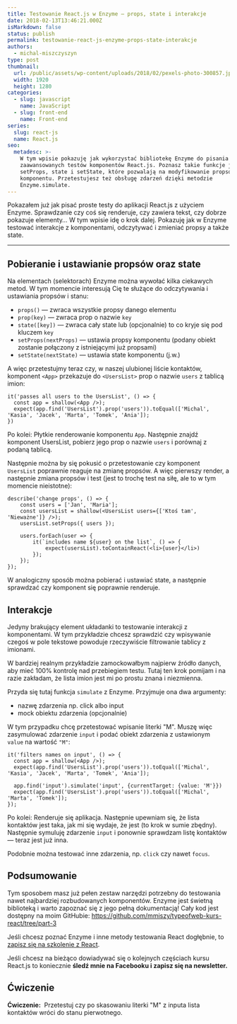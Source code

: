 ```yaml
---
title: Testowanie React.js w Enzyme — props, state i interakcje
date: 2018-02-13T13:46:21.000Z
isMarkdown: false
status: publish
permalink: testowanie-react-js-enzyme-props-state-interakcje
authors:
  - michal-miszczyszyn
type: post
thumbnail:
  url: /public/assets/wp-content/uploads/2018/02/pexels-photo-300857.jpeg
  width: 1920
  height: 1280
categories:
  - slug: javascript
    name: JavaScript
  - slug: front-end
    name: Front-end
series:
  slug: react-js
  name: React.js
seo:
  metadesc: >-
    W tym wpisie pokazuję jak wykorzystać bibliotekę Enzyme do pisania
    zaawansowanych testów komponentów React.js. Poznasz takie funkcje jak props,
    setProps, state i setState, które pozwalają na modyfikowanie propsów i stanu
    komponentu. Przetestujesz też obsługę zdarzeń dzięki metodzie
    Enzyme.simulate.
---
```


Pokazałem już jak pisać proste testy do aplikacji React.js z użyciem Enzyme. Sprawdzanie czy coś się renderuje, czy zawiera tekst, czy dobrze pokazuje elementy… W tym wpisie idę o krok dalej. Pokazuję jak w Enzyme testować interakcje z komponentami, odczytywać i zmieniać propsy a także state.

---

<h2>Pobieranie i ustawianie propsów oraz state</h2>

Na elementach (selektorach) Enzyme można wywołać kilka ciekawych metod. W tym momencie interesują Cię te służące do odczytywania i ustawiania propsów i stanu:

<ul>
    <li><code>props()</code> — zwraca wszystkie propsy danego elementu</li>
    <li><code>prop(key)</code> — zwraca prop o nazwie <code>key</code></li>
    <li><code>state([key])</code> — zwraca cały state lub (opcjonalnie) to co kryje się pod kluczem <code>key</code></li>
    <li><code>setProps(nextProps)</code> — ustawia propsy komponentu (podany obiekt zostanie połączony z istniejącymi już propsami)</li>
    <li><code>setState(nextState)</code> — ustawia state komponentu (j.w.)</li>
</ul>

A więc przetestujmy teraz czy, w naszej ulubionej liście kontaktów, komponent <code>&lt;App&gt;</code> przekazuje do <code>&lt;UsersList&gt;</code> prop o nazwie <code>users</code> z tablicą imion:

<pre class="language-jsx"><code>it('passes all users to the UsersList', () =&gt; {
  const app = shallow(&lt;App /&gt;);
  expect(app.find('UsersList').prop('users')).toEqual(['Michal', 'Kasia', 'Jacek', 'Marta', 'Tomek', 'Ania']);
})</code></pre>

Po kolei: Płytkie renderowanie komponentu <code>App</code>. Następnie znajdź komponent UsersList, pobierz jego prop o nazwie <code>users</code> i porównaj z podaną tablicą.

Następnie można by się pokusić o przetestowanie czy komponent <code>UsersList</code> poprawnie reaguje na zmianę propsów. A więc pierwszy render, a następnie zmiana propsów i test (jest to trochę test na siłę, ale to w tym momencie nieistotne):

<pre class="language-jsx"><code>describe('change props', () =&gt; {
    const users = ['Jan', 'Maria'];
    const usersList = shallow(&lt;UsersList users={['Ktoś tam', 'Nieważne']} /&gt;);
    usersList.setProps({ users });
    
    users.forEach(user =&gt; {
        it(`includes name ${user} on the list`, () =&gt; {
            expect(usersList).toContainReact(&lt;li&gt;{user}&lt;/li&gt;)
        });
    });
});</code></pre>

W analogiczny sposób można pobierać i ustawiać state, a następnie sprawdzać czy komponent się poprawnie renderuje.

<h2>Interakcje</h2>

Jedyny brakujący element układanki to testowanie interakcji z komponentami. W tym przykładzie chcesz sprawdzić czy wpisywanie czegoś w pole tekstowe powoduje rzeczywiście filtrowanie tablicy z imionami.

<p class="important">W bardziej realnym przykładzie zamockowałbym najpierw źródło danych, aby mieć 100% kontrolę nad przebiegiem testu. Tutaj ten krok pomijam i na razie zakładam, że lista imion jest mi po prostu znana i niezmienna.</p>

Przyda się tutaj funkcja <code>simulate</code> z Enzyme. Przyjmuje ona dwa argumenty:

<ul>
    <li>nazwę zdarzenia np. click albo input</li>
    <li>mock obiektu zdarzenia (opcjonalnie)</li>
</ul>

W tym przypadku chcę przetestować wpisanie literki "M". Muszę więc zasymulować zdarzenie <code>input</code> i podać obiekt zdarzenia z ustawionym <code>value</code> na wartość <code>"M"</code>:

<pre class="language-jsx"><code>it('filters names on input', () =&gt; {
  const app = shallow(&lt;App /&gt;);
  expect(app.find('UsersList').prop('users')).toEqual(['Michal', 'Kasia', 'Jacek', 'Marta', 'Tomek', 'Ania']);

  app.find('input').simulate('input', {currentTarget: {value: 'M'}})
  expect(app.find('UsersList').prop('users')).toEqual(['Michal', 'Marta', 'Tomek']);
});</code></pre>

Po kolei: Renderuje się aplikacja. Następnie upewniam się, że lista kontaktów jest taka, jak mi się wydaje, że jest (to krok w sumie zbędny). Następnie symuluję zdarzenie <code>input</code> i ponownie sprawdzam listę kontaktów — teraz jest już inna.

Podobnie można testować inne zdarzenia, np. <code>click</code> czy nawet <code>focus</code>.

<h2>Podsumowanie</h2>

Tym sposobem masz już pełen zestaw narzędzi potrzebny do testowania nawet najbardziej rozbudowanych komponentów. Enzyme jest świetną biblioteką i warto zapoznać się z jego pełną dokumentacją! Cały kod jest dostępny na moim GitHubie: <a href="https://github.com/mmiszy/typeofweb-kurs-react/tree/part-3">https://github.com/mmiszy/typeofweb-kurs-react/tree/part-3</a>

Jeśli chcesz poznać Enzyme i inne metody testowania React dogłębnie, to <a href="https://szkolenia.typeofweb.com/" target="_blank">zapisz się na szkolenie z React</a>.

Jeśli chcesz na bieżąco dowiadywać się o kolejnych częściach kursu React.js to koniecznie <strong>śledź mnie na Facebooku i zapisz się na newsletter.</strong>

<NewsletterForm />

<FacebookPageWidget />

<h2>Ćwiczenie</h2>

<strong>Ćwiczenie:</strong>  Przetestuj czy po skasowaniu literki "M" z inputa lista kontaktów wróci do stanu pierwotnego.
